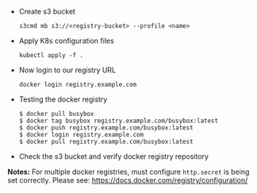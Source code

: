 - Create s3 bucket 
  
  `s3cmd mb s3://<registry-bucket> --profile <name>`
  
- Apply K8s configuration files
  
  `kubectl apply -f .`

- Now login to our registry URL

  `docker login registry.example.com`

- Testing the docker registry
  
  ```
  $ docker pull busybox
  $ docker tag busybox registry.example.com/busybox:latest
  $ docker push registry.example.com/busybox:latest
  $ docker login registry.example.com
  $ docker pull registry.example.com/busybox:latest
  ```
- Check the s3 bucket and verify docker registry repository

**Notes:** For multiple docker registries, must configure `http.secret` is being set correctly. Please see: https://docs.docker.com/registry/configuration/




